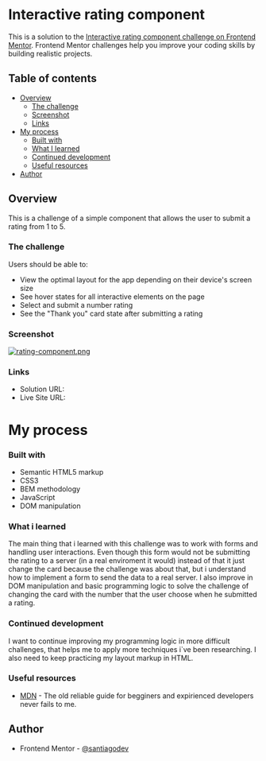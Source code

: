 # Interactive rating component

This is a solution to the [Interactive rating component challenge on Frontend Mentor](https://www.frontendmentor.io/challenges/interactive-rating-component-koxpeBUmI). Frontend Mentor challenges help you improve your coding skills by building realistic projects.

## Table of contents
- [Overview](#overview)
     - [The challenge](#the-challenge)
    - [Screenshot](#screenshot)
    - [Links](#links)
- [My process](#my-process)
  - [Built with](#built-with)
  - [What I learned](#what-i-learned)
  - [Continued development](#continued-development)
  - [Useful resources](#useful-resources)
- [Author](#author)

## Overview
This is a challenge of a simple component that allows the user to submit a rating from 1 to 5.
### The challenge
Users should be able to:

- View the optimal layout for the app depending on their device's screen size
- See hover states for all interactive elements on the page
- Select and submit a number rating
- See the "Thank you" card state after submitting a rating
### Screenshot
[![rating-component.png](https://i.postimg.cc/1Xkb5qKL/rating-component.png)](https://postimg.cc/wRkww3ZV)
### Links
- Solution URL:
- Live Site URL:
# My process

### Built with
- Semantic HTML5 markup
- CSS3
- BEM methodology
- JavaScript
- DOM manipulation

### What i learned 
The main thing that i learned with this challenge was to work with forms and handling user interactions. Even though this form would not be submitting the rating to a server (in a real enviroment it would) instead of that it just change the card because the challenge was about that, but i understand how to implement a form to send the data to a real server. I also improve in DOM manipulation and basic programming logic to solve the challenge of changing the card with the number that the user choose when he submitted a rating.

### Continued development
I want to continue improving my programming logic in more difficult challenges, that helps me to apply more techniques i`ve been researching. I also need to keep practicing my layout markup in HTML.

### Useful resources
- [MDN](https://developer.mozilla.org/es/) - The old reliable guide for begginers and expirienced developers never fails to me.

## Author
- Frontend Mentor - [@santiagodev](https://www.frontendmentor.io/profile/santiagodev10)